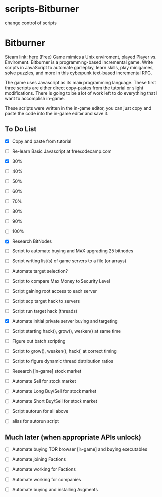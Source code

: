 # scripts-Bitburner
change control of scripts

# Bitburner
Steam link: [here](https://store.steampowered.com/app/1812820/Bitburner/)
(Free) Game mimics a Unix enviroment, played Player vs. Enviroment. Bitburner is a programming-based incremental game. Write scripts in JavaScript to automate gameplay, learn skills, play minigames, solve puzzles, and more in this cyberpunk text-based incremental RPG.

The game uses Javascript as its main programming language. These first three scripts are either direct copy-pastes from the tutorial or slight modifications. There is going to be a lot of work left to do everything that I want to accomplish in-game.

These scripts were written in the in-game editor, you can just copy and paste the code into the in-game editor and save it.

## To Do List
- [x] Copy and paste from tutorial
- [ ] Re-learn Basic Javascript at freecodecamp.com
 - [x] 30%
 - [ ] 40%
 - [ ] 50%
 - [ ] 60%
 - [ ] 70%
 - [ ] 80%
 - [ ] 90%
 - [ ] 100%

- [x] Research BitNodes
 - [ ] Script to automate buying and MAX upgrading 25 bitnodes

- [ ] Script writing list(s) of game servers to a file (or arrays)
 - [ ] Automate target selection?
  - [ ] Script to compare Max Money to Security Level
 - [ ] Script gaining root access to each server
  - [ ] Script scp target hack to servers
   - [ ] Script run target hack (threads)

- [x] Automate initial private server buying and targeting
 - [ ] Script starting hack(), grow(), weaken() at same time
 - [ ] Figure out batch scripting   
  - [ ] Script to grow(), weaken(), hack() at correct timing
  - [ ] Script to figure dynamic thread distribution ratios

- [ ] Research [in-game] stock market 
 - [ ] Automate Sell for stock market
 - [ ] Automate Long Buy/Sell for stock market
 - [ ] Automate Short Buy/Sell for stock market
 
- [ ] Script autorun for all above
- [ ] alias for autorun script 

## Much later (when appropriate APIs unlock)

- [ ] Automate buying TOR browser [in-game] and buying executables

- [ ] Automate joining Factions
 - [ ] Automate working for Factions

- [ ] Automate working for companies

- [ ] Automate buying and installing Augments
